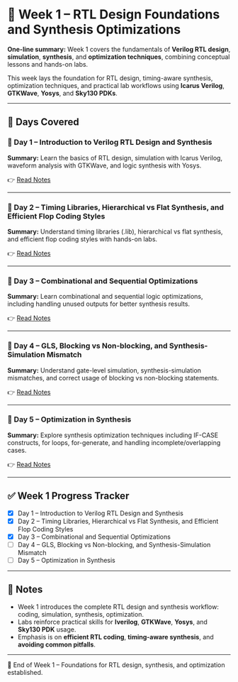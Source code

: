 # 📖 Week 1 – RTL Design Foundations and Synthesis Optimizations

**One-line summary:** Week 1 covers the fundamentals of **Verilog RTL design**, **simulation**, **synthesis**, and **optimization techniques**, combining conceptual lessons and hands-on labs.

This week lays the foundation for RTL design, timing-aware synthesis, optimization techniques, and practical lab workflows using **Icarus Verilog**, **GTKWave**, **Yosys**, and **Sky130 PDKs**.

---

## 📂 Days Covered

### 🔹 Day 1 – Introduction to Verilog RTL Design and Synthesis
**Summary:** Learn the basics of RTL design, simulation with Icarus Verilog, waveform analysis with GTKWave, and logic synthesis with Yosys.

👉 [Read Notes](Day_1/W1_D1_readme.md)

---

### 🔹 Day 2 – Timing Libraries, Hierarchical vs Flat Synthesis, and Efficient Flop Coding Styles
**Summary:** Understand timing libraries (.lib), hierarchical vs flat synthesis, and efficient flop coding styles with hands-on labs.

👉 [Read Notes](Day_2/W1_D2_readme.md)

---

### 🔹 Day 3 – Combinational and Sequential Optimizations
**Summary:** Learn combinational and sequential logic optimizations, including handling unused outputs for better synthesis results.

👉 [Read Notes](Day_3/W1_D3_readme.md)

---

### 🔹 Day 4 – GLS, Blocking vs Non-blocking, and Synthesis-Simulation Mismatch
**Summary:** Understand gate-level simulation, synthesis-simulation mismatches, and correct usage of blocking vs non-blocking statements.

👉 [Read Notes](Day_4/W1_D4_readme.md)

---

### 🔹 Day 5 – Optimization in Synthesis
**Summary:** Explore synthesis optimization techniques including IF-CASE constructs, for loops, for-generate, and handling incomplete/overlapping cases.

👉 [Read Notes](Day_5/W1_D5_readme.md)

---

## ✅ Week 1 Progress Tracker
- [x] Day 1 – Introduction to Verilog RTL Design and Synthesis  
- [x] Day 2 – Timing Libraries, Hierarchical vs Flat Synthesis, and Efficient Flop Coding Styles  
- [x] Day 3 – Combinational and Sequential Optimizations  
- [ ] Day 4 – GLS, Blocking vs Non-blocking, and Synthesis-Simulation Mismatch  
- [ ] Day 5 – Optimization in Synthesis  

---

## 📝 Notes
- Week 1 introduces the complete RTL design and synthesis workflow: coding, simulation, synthesis, optimization.  
- Labs reinforce practical skills for **Iverilog**, **GTKWave**, **Yosys**, and **Sky130 PDK** usage.  
- Emphasis is on **efficient RTL coding**, **timing-aware synthesis**, and **avoiding common pitfalls**.  

---

🚀 End of Week 1 – Foundations for RTL design, synthesis, and optimization established.
